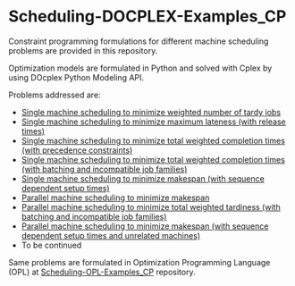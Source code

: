 # Scheduling-DOCPLEX-Examples_CP

Constraint programming formulations for different machine scheduling problems are provided in this repository. 

Optimization models are formulated in Python and solved with Cplex by using DOcplex Python Modeling API.

Problems addressed are: 
- [Single machine scheduling to minimize weighted number of tardy jobs](https://github.com/ErayCakici/Scheduling-DOCPLEX-Examples_CP/blob/main/SingleMch_WeightedNbrOfTardyJobs.ipynb) 
- [Single machine scheduling to minimize maximum lateness (with release times)](https://github.com/ErayCakici/Scheduling-DOCPLEX-Examples_CP/blob/main/SingleMch_MinMaxLatenessReleaseDates.ipynb)
- [Single machine scheduling to minimize total weighted completion times (with precedence constraints)](https://github.com/ErayCakici/Scheduling-DOCPLEX-Examples_CP/blob/main/SingleMch_TWCT_PrecedenceConstraints.ipynb)
- [Single machine scheduling to minimize total weighted completion times (with batching and incompatible job families)](https://github.com/ErayCakici/Scheduling-DOCPLEX-Examples_CP/blob/main/SingleMch_TWCT_Batching.ipynb)
- [Single machine scheduling to minimize makespan (with sequence dependent setup times)](https://github.com/ErayCakici/Scheduling-DOCPLEX-Examples_CP/blob/main/SingleMch_SeqDepSetUp.ipynb) 
- [Parallel machine scheduling to minimize makespan](https://github.com/ErayCakici/Scheduling-DOCPLEX-Examples_CP/blob/main/ParallelMch_Makespan.ipynb) 
- [Parallel machine scheduling to minimize total weighted tardiness (with batching and incompatible job families)](https://github.com/ErayCakici/Scheduling-DOCPLEX-Examples_CP/blob/main/ParallelMch_TWT_Batching.ipynb) 
- [Parallel machine scheduling to minimize makespan (with sequence dependent setup times and unrelated machines)](https://github.com/ErayCakici/Scheduling-DOCPLEX-Examples_CP/blob/main/ParallelMch_UnrelatedSeqDep.ipynb) 
- To be continued

Same problems are formulated in Optimization Programming Language (OPL) at [Scheduling-OPL-Examples_CP](https://github.com/ErayCakici/Scheduling-OPL-Examples_CP) repository. 
